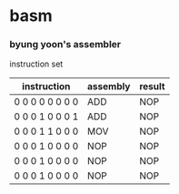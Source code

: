 basm
=
### byung yoon's assembler

instruction set

| instruction     | assembly | result |
|-----------------|----------|--------|
| 0 0 0 0 0 0 0 0 | ADD      | NOP    |
| 0 0 0 1 0 0 0 1 | ADD      | NOP    |
| 0 0 0 1 1 0 0 0 | MOV      | NOP    |
| 0 0 0 1 0 0 0 0 | NOP      | NOP    |
| 0 0 0 1 0 0 0 0 | NOP      | NOP    |
| 0 0 0 1 0 0 0 0 | NOP      | NOP    |

